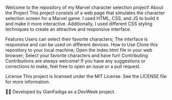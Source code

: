 Welcome to the repository of my Marvel character selection project!
About the Project
This project consists of a web page that simulates the character selection screen for a Marvel game. I used HTML, CSS, and JS to build it and make it more interactive. Additionally, I used different CSS styling techniques to create an attractive and responsive interface.

Features
Users can select their favorite characters;
The interface is responsive and can be used on different devices.
How to Use
Clone this repository to your local machine;
Open the index.html file in your web browser;
Select your favorite characters and have fun!
Contributing
Contributions are always welcome! If you have any suggestions or corrections to make, feel free to open an issue or a pull request.

License
This project is licensed under the MIT License. See the LICENSE file for more information.

👨‍💻 Developed by GianFadiga as a DevWeek project.
